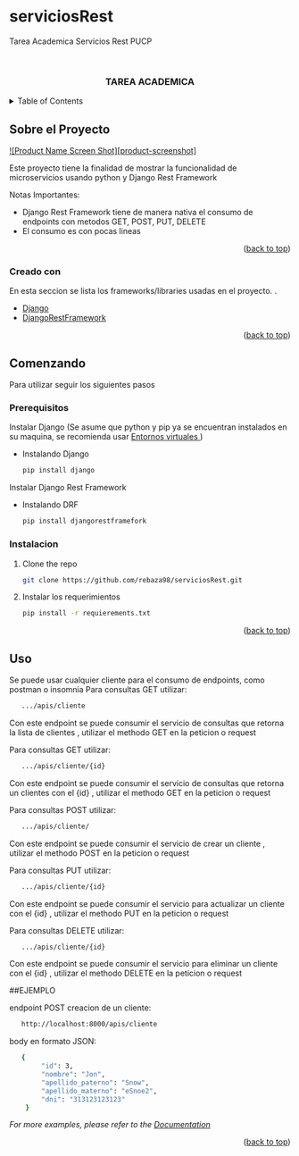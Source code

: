 # serviciosRest
Tarea Academica Servicios Rest PUCP 
<!-- Improved compatibility of back to top link: See: https://github.com/othneildrew/Best-README-Template/pull/73 -->
<a name="readme-top"></a>
<!--
*** Thanks for checking out the Best-README-Template. If you have a suggestion
*** that would make this better, please fork the repo and create a pull request
*** or simply open an issue with the tag "enhancement".
*** Don't forget to give the project a star!
*** Thanks again! Now go create something AMAZING! :D
-->



<!-- PROJECT LOGO -->
<br />
<div align="center">
  <h3 align="center">TAREA ACADEMICA</h3>
</div>




<!-- TABLE OF CONTENTS -->
<details>
  <summary>Table of Contents</summary>
  <ol>
    <li>
      <a href="#Sobre-el-Proyecto">Sobre El proyecto</a>
      <ul>
        <li><a href="#Creado-con">Creado con</a></li>
      </ul>
    </li>
    <li>
      <a href="#Comenzando">Comenzando</a>
      <ul>
        <li><a href="#Prerequisitos">Prerequisitos</a></li>
        <li><a href="#Instalacion">Instalacion</a></li>
      </ul>
    </li>
    <li><a href="#Uso">Uso</a></li>
    
  </ol>
</details>



<!-- ABOUT THE PROJECT -->
## Sobre el Proyecto

[![Product Name Screen Shot][product-screenshot]](https://example.com)

Este proyecto tiene la finalidad de mostrar la funcionalidad de microservicios usando python y Django Rest Framework

Notas Importantes:
* Django Rest Framework tiene de manera nativa el consumo de endpoints con metodos GET, POST, PUT, DELETE
* El consumo es con pocas lineas


<p align="right">(<a href="#readme-top">back to top</a>)</p>



### Creado con

En esta seccion se lista los  frameworks/libraries usadas en el proyecto. .

* [Django]
* [DjangoRestFramework]

<p align="right">(<a href="#readme-top">back to top</a>)</p>



<!-- GETTING STARTED -->
## Comenzando

Para utilizar seguir los siguientes pasos
### Prerequisitos

Instalar Django (Se asume que python y pip ya se encuentran instalados en su maquina, se recomienda usar [Entornos virtuales ])
* Instalando Django
  ```sh
  pip install django
  ```
Instalar Django Rest Framework 
* Instalando DRF
  ```sh
  pip install djangorestframefork
  ```

### Instalacion

1. Clone the repo
   ```sh
   git clone https://github.com/rebaza98/serviciosRest.git
   ```
2. Instalar los requerimientos
   ```sh
   pip install -r requierements.txt
   ```

<p align="right">(<a href="#readme-top">back to top</a>)</p>



<!-- USAGE EXAMPLES -->
## Uso

Se puede usar cualquier cliente para el consumo de endpoints, como postman o insomnia
Para consultas GET utilizar:

```sh
   .../apis/cliente
```
Con este endpoint se puede consumir el servicio de consultas que retorna  la lista de clientes , utilizar el methodo GET en la peticion o request

Para consultas GET utilizar:

```sh
   .../apis/cliente/{id}
```
Con este endpoint se puede consumir el servicio de consultas que retorna  un clientes con el {id} , utilizar el methodo GET en la peticion o request

Para consultas POST utilizar:

```sh
   .../apis/cliente/
```
Con este endpoint se puede consumir el servicio de crear un cliente , utilizar el methodo POST en la peticion o request

Para consultas PUT utilizar:

```sh
   .../apis/cliente/{id}
```
Con este endpoint se puede consumir el servicio para actualizar un cliente con el {id} , utilizar el methodo PUT en la peticion o request

Para consultas DELETE utilizar:

```sh
   .../apis/cliente/{id}
```
Con este endpoint se puede consumir el servicio para eliminar un cliente con el {id} , utilizar el methodo DELETE en la peticion o request


##EJEMPLO

endpoint POST creacion de un cliente:
```sh
   http://localhost:8000/apis/cliente
```
body en formato JSON:
```sh
   {
		"id": 3,
		"nombre": "Jon",
		"apellido_paterno": "Snow",
		"apellido_materno": "eSnoe2",
		"dni": "313123123123"
	}
```



_For more examples, please refer to the [Documentation](https://example.com)_

<p align="right">(<a href="#readme-top">back to top</a>)</p>








<!-- MARKDOWN LINKS & IMAGES -->
<!-- https://www.markdownguide.org/basic-syntax/#reference-style-links -->

[Django]: https://www.djangoproject.com/
[DjangoRestFramework]: https://www.django-rest-framework.org/
[Entornos virtuales]: https://www.programaenpython.com/miscelanea/crear-entornos-virtuales-en-python/
